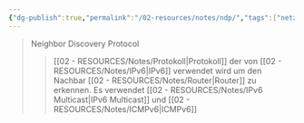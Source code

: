 ```yaml
---
{"dg-publish":true,"permalink":"/02-resources/notes/ndp/","tags":["netzwerk/protocol","netzwerk/ip/ipv6"],"noteIcon":""}
---
```


>Neighbor Discovery Protocol
>>[[02 - RESOURCES/Notes/Protokoll\|Protokoll]] der von [[02 - RESOURCES/Notes/IPv6\|IPv6]] verwendet wird um den Nachbar [[02 - RESOURCES/Notes/Router\|Router]] zu erkennen.
>>Es verwendet [[02 - RESOURCES/Notes/IPv6 Multicast\|IPv6 Multicast]] und [[02 - RESOURCES/Notes/ICMPv6\|ICMPv6]]
